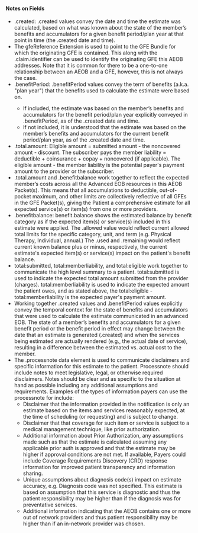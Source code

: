 <h4 class="x_MsoNormal">Notes on Fields</h4>
<ul>
<li class="x_MsoNormal">.created: .created values convey the date and time the estimate was calculated, based on what was known about the state of the member’s benefits and accumulators for a given benefit period/plan year at that point in time (the .created date and time). </li>
<li class="x_MsoNormal">The gfeReference Extension is used to point to the GFE Bundle for which the originating GFE is contained. This along with the .claim.identifier can be used to identify the originating GFE this AEOB addresses. Note that it is common for there to be a one-to-one relationship between an AEOB and a GFE, however, this is not always the case.</li>

<li>.benefitPeriod: .benefitPeriod values convey the term of benefits (a.k.a. "plan year") that the benefits used to calculate the estimate were based on. </li>

<ul>
<li>If included, the estimate was based on the member’s benefits and accumulators for the benefit period/plan year explicitly conveyed in .benefitPeriod, as of the .created date and time. </li>
<li>If not included, it is understood that the estimate was based on the member’s benefits and accumulators for the current benefit period/plan year, as of the .created date and time.
</li>
</ul>

<li class="x_MsoNormal">.total.amount:  Eligible amount = submitted amount - the noncovered amount - discount.  The subscriber pays the member liability = deductible + coinsurance + copay + noncovered (if applicable). The eligible amount - the member liability is the potential payer's payment amount to the provider or the subscriber.</li>

<li class="x_MsoNormal">.total.amount and .benefitbalance work together to reflect the expected member’s costs across all the Advanced EOB resources in this AEOB Packet(s). This means that all accumulations to deductible, out-of-pocket maximum, and other limits are collectively reflective of all GFEs in the GFE Packet(s), giving the Patient a comprehensive estimate for all expected service(s) or item(s) from one or more providers.</li>

<li class="x_MsoNormal">.benefitbalance: benefit.balance shows the estimated balance by benefit category as if the expected item(s) or service(s) included in this estimate were applied. The .allowed value would reflect current allowed total limits for the specific category, unit, and term (e.g. Physical Therapy, Individual, annual.) The .used and .remaining would reflect current known balance plus or minus, respectively, the current estimate's expected item(s) or service(s) impact on the patient's benefit balance.</li>

<li class="x_MsoNormal">total:submitted, total:memberliability, and total:eligible work together to communicate the high level summary to a patient. total:submitted is used to indicate the expected total amount submitted from the provider (charges). total:memberliability is used to indicate the expected amount the patient owes, and as stated above, the total:eligible - total:memberliability is the expected payer's payment amount.</li>


<li class="x_MsoNormal">Working together .created values and .benefitPeriod values explicitly convey the temporal context for the state of benefits and accumulators that were used to calculate the estimate communicated in an advanced EOB.
 The state of a member’s benefits and accumulators for a given benefit period or the benefit period in effect may change between the date that an estimate is generated (.created) and when the services being estimated are actually rendered (e.g., the actual date of service), resulting in a difference between the estimated vs. actual cost to the member.
 </li>

<li class="x_MsoNormal">The .processnote data element is used to communicate disclaimers and specific information for this estimate to the patient. Processnote should include notes to meet legislative, legal, or otherwise required disclaimers. Notes should be clear and as specific to the situation at hand as possible including any additional assumptions and requirements. Examples of the types of information payers can use the processnote for include:
<ul>
<li>Disclaimer that the information provided in the notification is only an estimate based on the items and services reasonably expected, at the time of scheduling (or requesting) and is subject to change.</li>

<li>Disclaimer that that coverage for such item or service is subject to a medical management technique, like prior authorization.</li>

<li>Additional information about Prior Authorization, any assumptions made such as that the estimate is calculated assuming any applicable prior auth is approved and that the estimate may be higher if approval conditions are not met. If available, Payers could include Coverage Requirements Discovery (CRD) response information for improved patient transparency and information sharing.</li>

<li>Unique assumptions about diagnosis code(s) impact on estimate accuracy, e.g. Diagnosis code was not specified. This estimate is based on assumption that this service is diagnostic and thus the patient responsibility may be higher than if the diagnosis was for preventative services.</li>

<li>Additional information indicating that the AEOB contains one or more out of network providers and thus patient responsibility may be higher than if an in-network provider was chosen.</li>
</ul>
